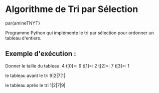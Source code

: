 # Algorithme de Tri par Sélection
par{amineTNYT}

Programme Python qui implémente le tri par sélection pour ordonner un tableau d'entiers.

## Exemple d'exécution :
Donner le taille du tableau: 4
t[0]=: 9
t[1]=: 2
t[2]=: 7
t[3]=: 1

le tableau avant le tri
9|2|7|1|

le tableau après le tri
1|2|7|9|
